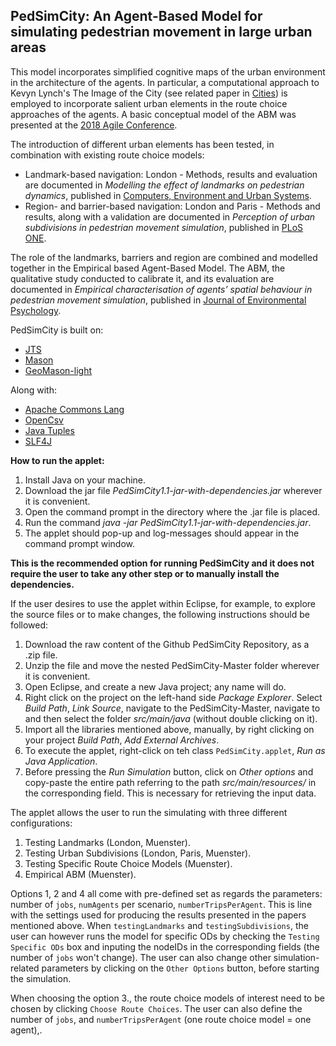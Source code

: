 ## PedSimCity: An Agent-Based Model for simulating pedestrian movement in large urban areas

This model incorporates simplified cognitive maps of the urban environment in the architecture of the agents.
In particular, a computational approach to Kevyn Lynch's The Image of the City (see related paper in [Cities](https://www.sciencedirect.com/science/article/pii/S0264275118309776)) is employed to incorporate salient urban elements in the route choice approaches of the agents. A basic conceptual model of the ABM was presented at the [2018 Agile Conference](https://agile-online.org/conference_paper/cds/agile_2018/shortpapers/64%20short_paper_64.pdf).

The introduction of different urban elements has been tested, in combination with existing route choice models:
* Landmark-based navigation: London - Methods, results and evaluation are documented in *Modelling the effect of landmarks on pedestrian dynamics*, published in [Computers, Environment and Urban Systems](https://doi.org/10.1016/j.compenvurbsys.2020.101573).
* Region- and barrier-based navigation: London and Paris - Methods and results, along with a validation are documented in *Perception of urban subdivisions in pedestrian movement simulation*, published in [PLoS ONE](https://doi.org/10.1371/journal.pone.0244099).

The role of the landmarks, barriers and region are combined and modelled together in the Empirical based Agent-Based Model.
The ABM, the qualitative study conducted to calibrate it, and its evaluation are documented in *Empirical characterisation of agents’ spatial behaviour in pedestrian movement simulation*, 
published in [Journal of Environmental Psychology](https://www.sciencedirect.com/science/article/pii/S0272494422000524).

PedSimCity is built on:
* [JTS](https://github.com/locationtech/jts)
* [Mason](https://cs.gmu.edu/~eclab/projects/mason/extensions/geomason/)
* [GeoMason-light](https://github.com/g-filomena/GeoMason-light)

Along with:
* [Apache Commons Lang](https://commons.apache.org/proper/commons-lang/download_lang.cgi)
* [OpenCsv](http://opencsv.sourceforge.net)
* [Java Tuples](https://www.javatuples.org)
* [SLF4J](https://www.slf4j.org)

**How to run the applet:**
1. Install Java on your machine.
2. Download the jar file *PedSimCity1.1-jar-with-dependencies.jar* wherever it is convenient.
3. Open the command prompt in the directory where the .jar file is placed.
4. Run the command *java -jar PedSimCity1.1-jar-with-dependencies.jar*.
5. The applet should pop-up and log-messages should appear in the command prompt window.

**This is the recommended option for running PedSimCity and it does not require the user to take any other step or to manually install the dependencies.**

If the user desires to use the applet within Eclipse, for example, to explore the source files or to make changes, the following instructions should be followed:

1. Download the raw content of the Github PedSimCity Repository, as a .zip file.
2. Unzip the file and move the nested PedSimCity-Master folder wherever it is convenient. 
3. Open Eclipse, and create a new Java project; any name will do.
4. Right click on the project on the left-hand side *Package Explorer*. Select *Build Path*, *Link Source*, navigate to the PedSimCity-Master, navigate to and then select the folder *src/main/java* (without double clicking on it).
4. Import all the libraries mentioned above, manually, by right clicking on your project *Build Path*, *Add External Archives*.
5. To execute the applet, right-click on teh class ```PedSimCity.applet```, *Run as Java Application*.
6. Before pressing the *Run Simulation* button, click on *Other options* and copy-paste the entire path referring to the path *src/main/resources/* in the corresponding field. This is necessary for retrieving the input data.

The applet allows the user to run the simulating with three different configurations:
1. Testing Landmarks (London, Muenster).
2. Testing Urban Subdivisions (London, Paris, Muenster).
3. Testing Specific Route Choice Models (Muenster).
4. Empirical ABM (Muenster).

Options 1, 2 and 4 all come with pre-defined set as regards the parameters: number of ```jobs```, ```numAgents``` per scenario, ```numberTripsPerAgent```. This is line with the settings used for producing the results presented in the papers mentioned above.
When ```testingLandmarks``` and  ```testingSubdivisions```, the user can however runs the model for specific ODs by checking the ```Testing Specific ODs``` box and inputing the nodeIDs in the corresponding fields (the number of ```jobs``` won't change).
The user can also change other simulation-related parameters by clicking on the ```Other Options``` button, before starting the simulation. 

When choosing the option 3., the route choice models of interest need to be chosen by clicking ```Choose Route Choices```. The user can also define the number of ```jobs```, and ```numberTripsPerAgent``` (one route choice model = one agent),.
